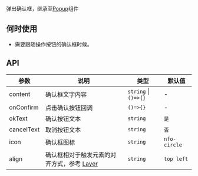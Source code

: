 弹出确认框，继承至[Popup](./#!components!index?type=Popup&tab=docs)组件

## 何时使用

- 需要跟随操作按钮的确认框时候。

## API

| 参数 | 说明 | 类型 | 默认值 |
| --- | --- | --- | --- |
| content | 确认框文字内容 | `string` \|`()=>{}` | - |
| onConfirm | 点击确认按钮回调 | `()=>{}` | - |
| okText | 确认按钮文本 | `string` | `是` |
| cancelText | 取消按钮文本 | `string` | `否` |
| icon | 确认框图标 | `string` | `nfo-circle` |
| align | 确认框相对于触发元素的对齐方式，参考 [Layer](./#!components!index?type=Layer&tab=docs) | `string` | `top left` |
